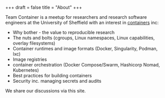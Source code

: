+++
draft = false
title = "About"
+++

Team Container is a meetup for researchers and research software engineers at the University of Sheffield with an interest in [containers](https://en.wikipedia.org/wiki/OS-level_virtualization) inc:
 - Why bother - the value to reproducible research
 - The nuts and bolts (cgroups, Linux namespaces, Linux capabilities, overlay filesystems)
 - Container runtimes and image formats (Docker, Singularity, Podman, lxc)
 - Image registries
 - container orchestration (Docker Compose/Swarm, Hashicorp Nomad, Kubernetes)
 - Best practices for building containers
 - Security inc. managing secrets and audits

We share our discussions via this site.
